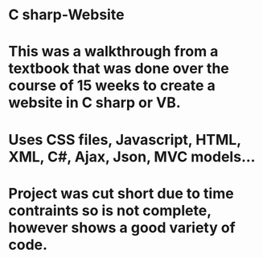 # C sharp-Website
# This was a walkthrough from a textbook that was done over the course of 15 weeks to create a website in C sharp or VB.
# Uses CSS files, Javascript, HTML, XML, C#, Ajax, Json, MVC models...
# Project was cut short due to time contraints so is not complete, however shows a good variety of code.
